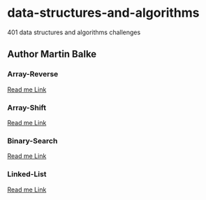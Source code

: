 # data-structures-and-algorithms
401 data structures and algorithms challenges

## Author Martin Balke

### Array-Reverse
[Read me Link](./array-reverse/README.md)

### Array-Shift
[Read me Link](./array-shift/README.md)  

### Binary-Search
[Read me Link](./binary-search/README.md)  

### Linked-List
[Read me Link](./linked-list/README.md)  